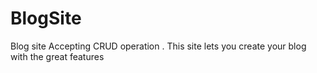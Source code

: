 # BlogSite
Blog site Accepting CRUD operation . This site lets you create your blog with the great features 
